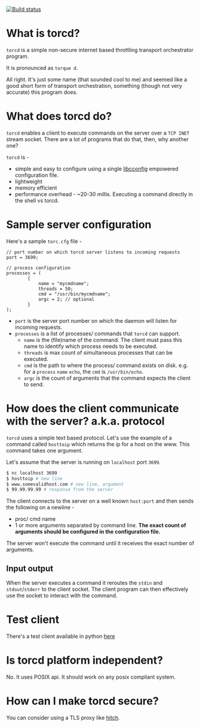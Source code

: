 [![Build status](https://ci.appveyor.com/api/projects/status/e0ds2msby5qwwaqm?svg=true)](https://ci.appveyor.com/project/ameya-bhurke/torcd)

# What is torcd?
`torcd` is a simple non-secure internet based throttling transport orchestrator program. 

It is pronounced as `torque d`. 

All right. It's just some name (that sounded cool to me) and seemed like a good short form of transport orchestration, something (though not very accurate) this program does.

# What does torcd do?
`torcd` enables a client to execute commands on the server over a `TCP INET` stream socket. There are a lot of programs that do that, then, why another one? 

`torcd` is -
* simple and easy to configure using a single [libcconfig](https://hyperrealm.github.io/libconfig/) empowered configuration file. 
* lightweight
* memory efficient
* performance overhead - ~20-30 millis. Executing a command directly in the shell vs torcd.

# Sample server configuration
Here's a sample `torc.cfg` file - 
```
// port number on which torcd server listens to incoming requests
port = 3699;

// process configuration
processes = (
        {
            name = "mycmdname";
            threads = 50;
            cmd = "/usr/bin/mycmdname";
            argc = 2; // optional
        }
);
```
* `port` is the server port number on which the daemon will listen for incoming requests.
* `processes` is a list of processes/ commands that `torcd` can support. 
    * `name` is the (file)name of the command. The client must pass this name to identify which process needs to be executed.
    * `threads` is max count of simultaneous processes that can be executed.
    * `cmd` is the path to where the process/ command exists on disk. e.g. for a `process` `name` `echo`, the `cmd` is `/usr/bin/echo`.
    * `argc` is the count of arguments that the command expects the client to send.

# How does the client communicate with the server? a.k.a. protocol
`torcd` uses a simple text based protocol. Let's use the example of a command called `hosttoip` which returns the ip for a host on the www. This command takes one argument.

Let's assume that the server is running on `localhost` port `3699`.
```sh
$ nc localhost 3699
$ hosttoip # new line
$ www.somevalidhost.com # new line, argument
$ 99.99.99.99 # response from the server
```

The client connects to the server on a well known `host:port` and then sends the following on a newline - 
* proc/ cmd name
* 1 or more arguments separated by command line. **The exact count of arguments should be configured in the configuration file.**

The server won't execute the command until it receives the exact number of arguments.

## Input output

When the server executes a command it reroutes the `stdin` and `stdout`/`stderr` to the client socket. The client program can then effectively use the socket to interact with the command.

# Test client
There's a test client available in python [here](./client/test.py)

# Is torcd platform independent?
No. It uses POSIX api. It should work on any posix compliant system.

# How can I make torcd secure? 
You can consider using a TLS proxy like [hitch](https://hitch-tls.org/).